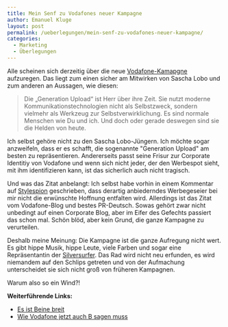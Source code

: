 ```yaml
---
title: Mein Senf zu Vodafones neuer Kampagne
author: Emanuel Kluge
layout: post
permalink: /ueberlegungen/mein-senf-zu-vodafones-neuer-kampagne/
categories:
  - Marketing
  - Überlegungen
---
```


Alle scheinen sich derzeitig über die neue [Vodafone-Kamapgne][vodafone] aufzuregen. Das liegt zum einen sicher am Mitwirken von Sascha Lobo und zum anderen an Aussagen, wie diesen:

> Die „Generation Upload“ ist Herr über ihre Zeit. Sie nutzt moderne Kommunikationstechnologien nicht als Selbstzweck, sondern vielmehr als Werkzeug zur Selbstverwirklichung. Es sind normale Menschen wie Du und ich. Und doch oder gerade deswegen sind sie die Helden von heute.

Ich selbst gehöre nicht zu den Sascha Lobo-Jüngern. Ich möchte sogar anzweifeln, dass er es schafft, die sogenannte "Generation Upload" am besten zu repräsentieren. Andererseits passt seine Frisur zur Corporate Identitiy von Vodafone und wenn sich nicht jeder, der den Werbespot sieht, mit ihm identifizieren kann, ist das sicherlich auch nicht tragisch.

Und was das Zitat anbelangt: Ich selbst habe vorhin in einem Kommentar auf [Stylespion][stylespion] geschrieben, dass derartig anbiederndes Werbegeseier bei mir nicht die erwünschte Hoffnung entfalten wird. Allerdings ist das Zitat vom Vodafone-Blog und bestes PR-Deutsch. Sowas gehört zwar nicht unbedingt auf einen Corporate Blog, aber im Eifer des Gefechts passiert das schon mal. Schön blöd, aber kein Grund, die ganze Kampagne zu verurteilen.

Deshalb meine Meinung: Die Kampagne ist die ganze Aufregung nicht wert. Es gibt hippe Musik, hippe Leute, viele Farben und sogar eine Repräsentantin der [Silversurfer][wikipedia]. Das Rad wird nicht neu erfunden, es wird niemandem auf den Schlips getreten und von der Aufmachung unterscheidet sie sich nicht groß von früheren Kampagnen.

Warum also so ein Wind?!

**Weiterführende Links:**

 * [Es ist Beine breit][blogbar]
 * [Wie Vodafone jetzt auch B sagen muss][netzwertig]

[vodafone]: http://blog.vodafone.de/2009/07/08/wer-ist-die-generation-upload/
[stylespion]: http://stylespion.de/empowered-social-generation-upload/4404#comment-110710
[wikipedia]: http://de.wikipedia.org/wiki/Silversurfer_%28Netzkultur%29
[blogbar]: http://blogbar.de/archiv/2009/07/09/es-ist-beine-breit/
[netzwertig]: http://netzwertig.com/2009/07/08/kampagne-es-ist-deine-zeit-wie-vodafone-jetzt-auch-b-sagen-muss/
